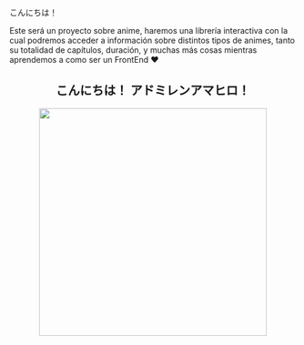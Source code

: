 こんにちは！

Este será un proyecto sobre anime, haremos una librería interactiva con la cual podremos acceder a información sobre distintos tipos de animes, tanto su totalidad de capítulos, duración, y muchas más cosas mientras aprendemos a como ser un FrontEnd ♥

<div align="center">
  <h2> こんにちは！ アドミレンアマヒロ！ </h2>
  <img width="400" src="https://i.pinimg.com/564x/3f/fc/1e/3ffc1e7349e64480696c4f76e37f0b2e.jpg">
</div>
